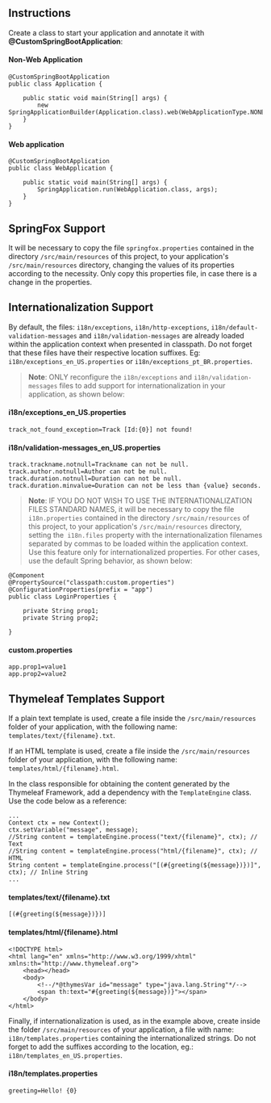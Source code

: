 Instructions
------------

Create a class to start your application and annotate it with **@CustomSpringBootApplication**:

#### Non-Web Application

```
@CustomSpringBootApplication
public class Application {

    public static void main(String[] args) {
        new SpringApplicationBuilder(Application.class).web(WebApplicationType.NONE).run(args);
    }
}
```

#### Web application

```
@CustomSpringBootApplication
public class WebApplication {

    public static void main(String[] args) {
        SpringApplication.run(WebApplication.class, args);
    }
}
```

SpringFox Support
---------------

It will be necessary to copy the file `springfox.properties` contained in the directory `/src/main/resources` 
of this project, to your application's `/src/main/resources` directory, changing the values 
of its properties according to the necessity.
Only copy this properties file, in case there is a change in the properties.

Internationalization Support
-----------------------------

By default, the files: `i18n/exceptions`, `i18n/http-exceptions`, `i18n/default-validation-messages` and
`i18n/validation-messages` are already loaded within the application context when presented in classpath.
Do not forget that these files have their respective location suffixes.
Eg: `i18n/exceptions_en_US.properties` or `i18n/exceptions_pt_BR.properties`.

> **Note**:
> ONLY reconfigure the `i18n/exceptions` and `i18n/validation-messages` files to add support for
internationalization in your application, as shown below:

#### i18n/exceptions_en_US.properties

```
track_not_found_exception=Track [Id:{0}] not found!
```

#### i18n/validation-messages_en_US.properties

```
track.trackname.notnull=Trackname can not be null.
track.author.notnull=Author can not be null.
track.duration.notnull=Duration can not be null.
track.duration.minvalue=Duration can not be less than {value} seconds.
```

> **Note**:
> IF YOU DO NOT WISH TO USE THE INTERNATIONALIZATION FILES STANDARD NAMES, 
it will be necessary to copy the file `i18n.properties` contained in the directory `/src/main/resources` 
of this project, to your application's `/src/main/resources` directory, setting the` i18n.files` property 
with the internationalization filenames separated by commas to be loaded within the application context.
Use this feature only for internationalized properties. For other cases, use the default Spring behavior, 
as shown below:

```
@Component
@PropertySource("classpath:custom.properties")
@ConfigurationProperties(prefix = "app")
public class LoginProperties {

    private String prop1;
    private String prop2;

}
```

#### custom.properties

```
app.prop1=value1
app.prop2=value2
```

Thymeleaf Templates Support
---------------------------

If a plain text template is used, create a file inside the `/src/main/resources` folder of your application,
with the following name: `templates/text/{filename}.txt`.

If an HTML template is used, create a file inside the `/src/main/resources` folder of your application,
with the following name: `templates/html/{filename}.html`.

In the class responsible for obtaining the content generated by the Thymeleaf Framework, add a dependency 
with the `TemplateEngine` class. Use the code below as a reference:

```
...
Context ctx = new Context();
ctx.setVariable("message", message);
//String content = templateEngine.process("text/{filename}", ctx); // Text
//String content = templateEngine.process("html/{filename}", ctx); // HTML
String content = templateEngine.process("[(#{greeting(${message})})]", ctx); // Inline String
...
```

#### templates/text/{filename}.txt

```
[(#{greeting(${message})})]
```

#### templates/html/{filename}.html

```
<!DOCTYPE html>
<html lang="en" xmlns="http://www.w3.org/1999/xhtml" xmlns:th="http://www.thymeleaf.org">
    <head></head>
    <body>
        <!--/*@thymesVar id="message" type="java.lang.String"*/-->
        <span th:text="#{greeting(${message})}"></span>
    </body>
</html>
```

Finally, if internationalization is used, as in the example above, create inside the folder
`/src/main/resources` of your application, a file with name: `i18n/templates.properties`
containing the internationalized strings. Do not forget to add the suffixes according to the
location, eg.: `i18n/templates_en_US.properties`.

#### i18n/templates.properties

```
greeting=Hello! {0}
```
